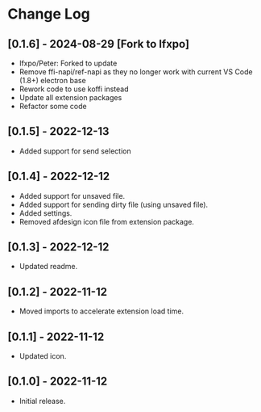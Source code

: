 # Change Log

## [0.1.6] - 2024-08-29 [Fork to lfxpo]

- lfxpo/Peter: Forked to update
- Remove ffi-napi/ref-napi as they no longer work with current VS Code (1.8+) electron base
- Rework code to use koffi instead
- Update all extension packages
- Refactor some code

## [0.1.5] - 2022-12-13

- Added support for send selection

## [0.1.4] - 2022-12-12

- Added support for unsaved file.
- Added support for sending dirty file (using unsaved file).
- Added settings.
- Removed afdesign icon file from extension package.

## [0.1.3] - 2022-12-12

- Updated readme.

## [0.1.2] - 2022-11-12

- Moved imports to accelerate extension load time.

## [0.1.1] - 2022-11-12

- Updated icon.

## [0.1.0] - 2022-11-12

- Initial release.
